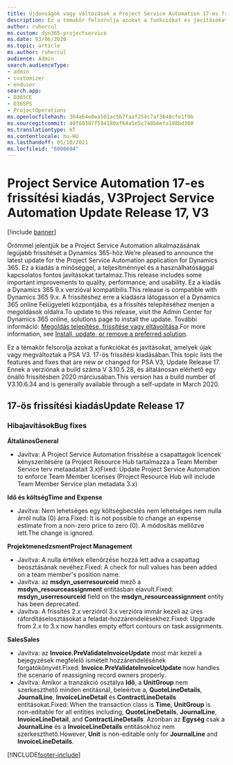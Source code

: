 ```yaml
---
title: Újdonságok vagy változások a Project Service Automation 17-es frissítési kiadásának V3 változatában
description: Ez a témakör felsorolja azokat a funkciókat és javításokat, amelyek elérhetők a Project Service Automation V3. 17-os frissítési kiadásában.
author: ruhercul
ms.custom: dyn365-projectservice
ms.date: 03/06/2020
ms.topic: article
ms.author: ruhercul
audience: Admin
search.audienceType:
- admin
- customizer
- enduser
search.app:
- D365CE
- D365PS
- ProjectOperations
ms.openlocfilehash: 364a64e0ea501ac5b7faaf254c7af3648cfe1f9b
ms.sourcegitcommit: 40f68387f594180af64a5e5c748b6efa188bd300
ms.translationtype: HT
ms.contentlocale: hu-HU
ms.lasthandoff: 05/10/2021
ms.locfileid: "6006694"
---
```

# <a name="project-service-automation-update-release-17-v3"></a><span data-ttu-id="74fcd-103">Project Service Automation 17-es frissítési kiadás, V3</span><span class="sxs-lookup"><span data-stu-id="74fcd-103">Project Service Automation Update Release 17, V3</span></span>

[!include [banner](../includes/psa-now-project-operations.md)]

<span data-ttu-id="74fcd-104">Örömmel jelentjük be a Project Service Automation alkalmazásának legújabb frissítését a Dynamics 365-höz.</span><span class="sxs-lookup"><span data-stu-id="74fcd-104">We’re pleased to announce the latest update for the Project Service Automation application for Dynamics 365.</span></span> <span data-ttu-id="74fcd-105">Ez a kiadás a minőséggel, a teljesítménnyel és a használhatósággal kapcsolatos fontos javításokat tartalmaz.</span><span class="sxs-lookup"><span data-stu-id="74fcd-105">This release includes some important improvements to quality, performance, and usability.</span></span>  <span data-ttu-id="74fcd-106">Ez a kiadás a Dynamics 365 9.x verzióval kompatibilis.</span><span class="sxs-lookup"><span data-stu-id="74fcd-106">This release is compatible with Dynamics 365 9.x.</span></span> <span data-ttu-id="74fcd-107">A frissítéshez erre a kiadásra látogasson el a Dynamics 365 online Felügyeleti központjába, és a frissítés telepítéséhez menjen a megoldások oldalra.</span><span class="sxs-lookup"><span data-stu-id="74fcd-107">To update to this release, visit the Admin Center for Dynamics 365 online, solutions page to install the update.</span></span> <span data-ttu-id="74fcd-108">További információ: [Megoldás telepítése, frissítése vagy eltávolítása](/power-platform/admin/install-remove-preferred-solution).</span><span class="sxs-lookup"><span data-stu-id="74fcd-108">For more information, see [Install, update, or remove a preferred solution](/power-platform/admin/install-remove-preferred-solution).</span></span>

<span data-ttu-id="74fcd-109">Ez a témakör felsorolja azokat a funkciókat és javításokat, amelyek újak vagy megváltoztak a PSA V3. 17-ös frissítési kiadásában.</span><span class="sxs-lookup"><span data-stu-id="74fcd-109">This topic lists the features and fixes that are new or changed for PSA V3, Update Release 17.</span></span> <span data-ttu-id="74fcd-110">Ennek a verziónak a build száma V 3.10.5.28, és általánosan elérhető egy önálló frissítésben 2020 márciusában.</span><span class="sxs-lookup"><span data-stu-id="74fcd-110">This version has a build number of V3.10.6.34 and is generally available through a self-update in March 2020.</span></span>


## <a name="update-release-17"></a><span data-ttu-id="74fcd-111">17-ös frissítési kiadás</span><span class="sxs-lookup"><span data-stu-id="74fcd-111">Update Release 17</span></span>

### <a name="bug-fixes"></a><span data-ttu-id="74fcd-112">Hibajavítások</span><span class="sxs-lookup"><span data-stu-id="74fcd-112">Bug fixes</span></span>

<span data-ttu-id="74fcd-113">**Általános**</span><span class="sxs-lookup"><span data-stu-id="74fcd-113">**General**</span></span>

- <span data-ttu-id="74fcd-114">Javítva: A Project Service Automation frissítése a csapattagok licencek kényszerítésére (a Project Resource Hub tartalmazza a Team Member Service terv metaadatait 3.x)</span><span class="sxs-lookup"><span data-stu-id="74fcd-114">Fixed: Update Project Service Automation to enforce Team Member licenses (Project Resource Hub will include Team Member Service plan metadata 3.x)</span></span>
 
<span data-ttu-id="74fcd-115">**Idő és költség**</span><span class="sxs-lookup"><span data-stu-id="74fcd-115">**Time and Expense**</span></span>

- <span data-ttu-id="74fcd-116">Javítva: Nem lehetséges egy költségbecslés nem lehetséges nem nulla árról nulla (0) árra.</span><span class="sxs-lookup"><span data-stu-id="74fcd-116">Fixed: It is not possible to change an expense estimate from a non-zero price to zero (0).</span></span> <span data-ttu-id="74fcd-117">A módosítás mellőzve lett.</span><span class="sxs-lookup"><span data-stu-id="74fcd-117">The change is ignored.</span></span>

<span data-ttu-id="74fcd-118">**Projektmenedzsment**</span><span class="sxs-lookup"><span data-stu-id="74fcd-118">**Project Management**</span></span>

- <span data-ttu-id="74fcd-119">Javítva: A nulla értékek ellenőrzése hozzá lett adva a csapattag beosztásának nevéhez.</span><span class="sxs-lookup"><span data-stu-id="74fcd-119">Fixed: A check for null values has been added on a team member's position name.</span></span>
- <span data-ttu-id="74fcd-120">Javítva: az **msdyn_userresourceid** mező a **msdyn_resourceassignment** entitásban elavult.</span><span class="sxs-lookup"><span data-stu-id="74fcd-120">Fixed: **msdyn_userresourceid** field on the **msdyn_resourceassignment** entity has been deprecated.</span></span>
- <span data-ttu-id="74fcd-121">Javítva: A frissítés 2.x verzióról 3.x verzióra immár kezeli az üres ráfordításelosztásokat a feladat-hozzárendelésekhez.</span><span class="sxs-lookup"><span data-stu-id="74fcd-121">Fixed: Upgrade from 2.x to 3.x now handles empty effort contours on task assignments.</span></span>

<span data-ttu-id="74fcd-122">**Sales**</span><span class="sxs-lookup"><span data-stu-id="74fcd-122">**Sales**</span></span>

- <span data-ttu-id="74fcd-123">Javítva: az **Invoice.PreValidateInvoiceUpdate** most már kezeli a bejegyzések megfelelő ismételt hozzárendelésének forgatókönyvét.</span><span class="sxs-lookup"><span data-stu-id="74fcd-123">Fixed: **Invoice.PreValidateInvoiceUpdate** now handles the scenario of reassigning record owners properly.</span></span>
- <span data-ttu-id="74fcd-124">Javítva: Amikor a tranzakció osztálya **Idő**, a **UnitGroup** nem szerkeszthető minden entitásnál, beleértve a, **QuoteLineDetails**, **JournalLine**, **InvoiceLineDetail** és **ContractLineDetails** entitásokat.</span><span class="sxs-lookup"><span data-stu-id="74fcd-124">Fixed: When the transaction class is **Time**, **UnitGroup** is non-editable for all entities including, **QuoteLineDetails**, **JournalLine**, **InvoiceLineDetail**, and **ContractLineDetails**.</span></span> <span data-ttu-id="74fcd-125">Azonban az **Egység** csak a **JournalLine** és a **InvoiceLineDetails** entitásokhoz nem szerkeszthető.</span><span class="sxs-lookup"><span data-stu-id="74fcd-125">However, **Unit** is non-editable only for **JournalLine** and **InvoiceLineDetails**.</span></span>




[!INCLUDE[footer-include](../includes/footer-banner.md)]